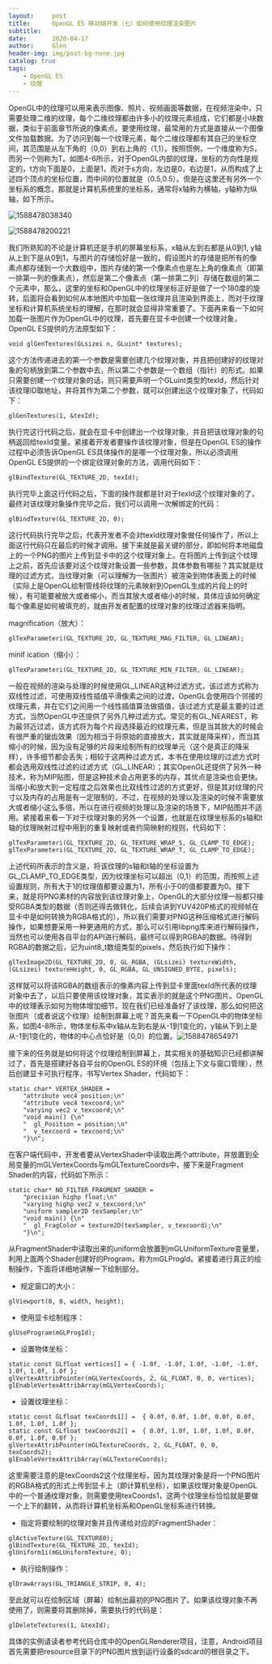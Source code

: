 ```yaml
---
layout:     post
title:      OpenGL ES 移动端开发（七）如何使用纹理渲染图片
subtitle:   
date:       2020-04-17
author:     Glen
header-img: img/post-bg-none.jpg
catalog: true
tags:
    - OpenGL ES
    - 纹理
---
```


OpenGL中的纹理可以用来表示图像、照片、视频画面等数据，在视频渲染中，只需要处理二维的纹理，每个二维纹理都由许多小的纹理元素组成，它们都是小块数据，类似于前面章节所说的像素点。要使用纹理，最常用的方式是直接从一个图像文件加载数据。为了访问到每一个纹理元素，每个二维纹理都有其自己的坐标空间，其范围是从左下角的（0,0）到右上角的（1,1）。按照惯例，一个维度称为S，而另一个则称为T。如图4-6所示，对于OpenGL内部的纹理，坐标的方向性是规定的，t方向下面是0，上面是1，而对于s方向，左边是0，右边是1，从而构成了上述四个顶点的坐标位置，而中间的位置就是（0.5,0.5）。但是在这里还有另外一个坐标系的概念，那就是计算机系统里的坐标系，通常将x轴称为横轴，y轴称为纵轴，如下所示。

![1588478038340](E:\all_code_in_here\daimaren.github.io\img\texture_coord.png)

![1588478200221](E:\all_code_in_here\daimaren.github.io\img\texture_coord_opengl.png)

我们所熟知的不论是计算机还是手机的屏幕坐标系，x轴从左到右都是从0到1, y轴从上到下是从0到1，与图片的存储恰好是一致的，假设图片的存储是把所有的像素点都存储到一个大数组中，图片存储的第一个像素点也是左上角的像素点（即第一排第一列的像素点），然后是第二个像素点（第一排第二列）存储在数组的第二个元素中，那么，这里的坐标和OpenGL中的纹理坐标正好是做了一个180度的旋转，后面将会看到如何从本地图片中加载一张纹理并且渲染到界面上，而对于纹理坐标和计算机系统坐标的理解，在那时就会显得非常重要了。下面再来看一下如何加载一张图片作为OpenGL中的纹理，首先要在显卡中创建一个纹理对象，OpenGL ES提供的方法原型如下：

```
void glGenTextures(GLsizei n, GLuint* textures);
```

这个方法传递进去的第一个参数是需要创建几个纹理对象，并且把创建好的纹理对象的句柄放到第二个参数中去，所以第二个参数是一个数组（指针）的形式。如果只需要创建一个纹理对象的话，则只需要声明一个GLuint类型的texId，然后针对该纹理ID取地址，并将其作为第二个参数，就可以创建出这个纹理对象了，代码如下：

```
glGenTextures(1, &texId);
```

执行完这行代码之后，就会在显卡中创建出一个纹理对象，并且把该纹理对象的句柄返回给texId变量。紧接着开发者要操作该纹理对象，但是在OpenGL ES的操作过程中必须告诉OpenGL ES具体操作的是哪一个纹理对象，所以必须调用OpenGL ES提供的一个绑定纹理对象的方法，调用代码如下：

```
glBindTexture(GL_TEXTURE_2D, texId);
```

执行完毕上面这行代码之后，下面的操作就都是针对于texId这个纹理对象的了，最终对该纹理对象操作完毕之后，我们可以调用一次解绑定的代码：

```
glBindTexture(GL_TEXTURE_2D, 0);
```

这行代码执行完毕之后，代表开发者不会对texId纹理对象做任何操作了，所以上面这行代码只在最后的时候才调用。接下来就是最关键的部分，即如何将本地磁盘上的一个PNG的图片上传到显卡中的这个纹理对象上。在将图片上传到这个纹理上之前，首先应该要对这个纹理对象设置一些参数，具体参数有哪些？其实就是纹理的过滤方式，当纹理对象（可以理解为一张图片）被渲染到物体表面上的时候（实际上是OpenGL绘制管线将纹理的元素映射到OpenGL生成的片段上的时候），有可能要被放大或者缩小，而当其放大或者缩小的时候，具体应该如何确定每个像素是如何被填充的，就由开发者配置的纹理对象的纹理过滤器来指明。

magnification（放大）：

```
glTexParameteri(GL_TEXTURE_2D, GL_TEXTURE_MAG_FILTER, GL_LINEAR);
```

minif ication（缩小）：

```
glTexParameteri(GL_TEXTURE_2D, GL_TEXTURE_MIN_FILTER, GL_LINEAR);
```

一般在视频的渲染与处理的时候使用GL_LINEAR这种过滤方式，该过滤方式称为双线性过滤，可使用双线性插值平滑像素之间的过渡，OpenGL会使用四个邻接的纹理元素，并在它们之间用一个线性插值算法做插值，该过滤方式是最主要的过滤方式，当然OpenGL中还提供了另外几种过滤方式。常见的有GL_NEAREST，称为最邻近过滤，该方式将为每个片段选择最近的纹理元素，但是当其放大的时候会有很严重的锯齿效果（因为相当于将原始的直接放大，其实就是降采样），而当其缩小的时候，因为没有足够的片段来绘制所有的纹理单元（这个是真正的降采样），许多细节都会丢失；相较于这两种过滤方式，本书在使用纹理的过滤方式时都会选用双线性过滤的过滤方式（GL_LINEAR）；其实OpenGL还提供了另外一种技术，称为MIP贴图，但是这种技术会占用更多的内存，其优点是渲染也会更快。当缩小和放大到一定程度之后效果也比双线性过滤的方式更好，但是其对纹理的尺寸以及内存的占用是有一定限制的，不过，在视频的处理以及渲染的时候不需要放大或者缩小这么多倍，所以在进行视频的处理以及渲染的场景下，MIP贴图并不适用。紧接着来看一下对于纹理对象的另外一个设置，也就是在纹理坐标系的s轴和t轴的纹理映射过程中用到的重复映射或者约简映射的规则，代码如下：

```
glTexParameteri(GL_TEXTURE_2D, GL_TEXTURE_WRAP_S, GL_CLAMP_TO_EDGE);
glTexParameteri(GL_TEXTURE_2D, GL_TEXTURE_WRAP_T, GL_CLAMP_TO_EDGE);
```

上述代码所表示的含义是，将该纹理的s轴和t轴的坐标设置为GL_CLAMP_TO_EDGE类型，因为纹理坐标可以超出（0,1）的范围，而按照上述设置规则，所有大于1的纹理值都要设置为1，所有小于0的值都要置为0。接下来，就是将PNG素材的内容放到该纹理对象上，OpenGL的大部分纹理一般都只接受RGBA类型的数据（否则还得去做转化，后续会讲到YUV420P格式的视频帧在显卡中是如何转换为RGBA格式的），所以我们需要对PNG这种压缩格式进行解码操作，如果想要采用一种更通用的方式，那么可以引用libpng库来进行解码操作，当然也可以使用各自平台的API进行解码，最终可以得到RGBA的数据。待得到RGBA的数据之后，记为uint8_t数组类型的pixels，然后执行如下操作：

```
glTexImage2D(GL_TEXTURE_2D, 0, GL_RGBA, (GLsizei) textureWidth, (GLsizei) textureHeight, 0, GL_RGBA, GL_UNSIGNED_BYTE, pixels);
```

这样就可以将该RGBA的数组表示的像素内容上传到显卡里面texId所代表的纹理对象中去了，以后只要使用该纹理对象，其实表示的就是这个PNG图片。OpenGL中的纹理表示如何为物体增加细节，现在我们已经准备好了该纹理，那么如何把这张图片（或者说这个纹理）绘制到屏幕上呢？首先来看一下OpenGL中的物体坐标系，如图4-8所示，物体坐标系中x轴从左到右是从-1到1变化的，y轴从下到上是从-1到1变化的，物体的中心点恰好是（0,0）的位置。![1588478654971](C:\Users\wjy\AppData\Local\Temp\1588478654971.png)

接下来的任务就是如何将这个纹理绘制到屏幕上，其实相关的基础知识已经都讲解过了，首先是搭建好各自平台的OpenGL ES的环境（包括上下文与窗口管理），然后创建显卡可执行程序，书写Vertex Shader，代码如下：

```
static char* VERTEX_SHADER =
    "attribute vec4 position;\n"
    "attribute vec4 texcoord;\n"
    "varying vec2 v_texcoord;\n"
    "void main() {\n"
    "  gl_Position = position;\n"
    "  v_texcoord = texcoord;\n"
    "}\n";
```

在客户端代码中，开发者要从VertexShader中读取出两个attribute，并放置到全局变量的mGLVertexCoords与mGLTextureCoords中，接下来是Fragment Shader的内容，代码如下所示：

```
static char* NO_FILTER_FRAGMENT_SHADER =
    "precision highp float;\n"
    "varying highp vec2 v_texcoord;\n"
    "uniform sampler2D texSampler;\n"
    "void main() {\n"
    "  gl_FragColor = texture2D(texSampler, v_texcoord);\n"
    "}\n";
```

从FragmentShader中读取出来的uniform会放置到mGLUniformTexture变量里，利用上面两个Shader创建好的Program，称为mGLProgId。紧接着进行真正的绘制操作，下面将详细地讲解一下绘制部分。

- 规定窗口的大小：

```
glViewport(0, 0, width, height);
```

- 使用显卡绘制程序：

```
glUseProgram(mGLProgId);
```

- 设置物体坐标：

```
static const GLfloat vertices[] = { -1.0f, -1.0f, 1.0f, -1.0f, -1.0f, 1.0f, 1.0f, 1.0f };
glVertexAttribPointer(mGLVertexCoords, 2, GL_FLOAT, 0, 0, vertices);
glEnableVertexAttribArray(mGLVertexCoords);
```

- 设置纹理坐标：

```
static const GLfloat texCoords1[] =  { 0.0f, 0.0f, 1.0f, 0.0f, 0.0f, 1.0f, 1.0f, 1.0f };
static const GLfloat texCoords2[] =  { 0.0f, 1.0f, 1.0f, 1.0f, 0.0f, 0.0f, 1.0f, 0.0f };
glVertexAttribPointer(mGLTextureCoords, 2, GL_FLOAT, 0, 0, texCoords2);
glEnableVertexAttribArray(mGLTextureCoords);
```

这里需要注意的是texCoords2这个纹理坐标，因为其纹理对象是将一个PNG图片的RGBA格式的形式上传到显卡上（即计算机坐标），如果该纹理对象是OpenGL中的一个普通纹理对象，则需要使用texCoords1，这两个纹理坐标恰恰就是要做一个上下的翻转，从而将计算机坐标系和OpenGL坐标系进行转换。

- 指定将要绘制的纹理对象并且传递给对应的FragmentShader：

```
glActiveTexture(GL_TEXTURE0);
glBindTexture(GL_TEXTURE_2D, texId);
glUniform1i(mGLUniformTexture, 0);
```

- 执行绘制操作：

```
glDrawArrays(GL_TRIANGLE_STRIP, 0, 4);
```

至此就可以在绘制区域（屏幕）绘制出最初的PNG图片了。如果该纹理对象不再使用了，则需要将其删除掉，需要执行的代码是：

```
glDeleteTextures(1, &texId);
```

具体的实例请读者参考代码仓库中的OpenGLRenderer项目，注意，Android项目首先需要把resource目录下的PNG图片放到运行设备的sdcard的根目录之下。
